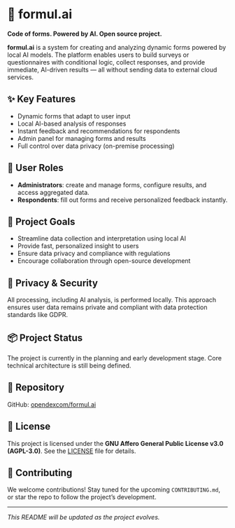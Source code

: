 # 🧠 formul.ai

**Code of forms. Powered by AI. Open source project.**

**formul.ai** is a system for creating and analyzing dynamic forms powered by local AI models. The platform enables users to build surveys or questionnaires with conditional logic, collect responses, and provide immediate, AI-driven results — all without sending data to external cloud services.

## ✨ Key Features

- Dynamic forms that adapt to user input
- Local AI-based analysis of responses
- Instant feedback and recommendations for respondents
- Admin panel for managing forms and results
- Full control over data privacy (on-premise processing)

## 👥 User Roles

- **Administrators**: create and manage forms, configure results, and access aggregated data.
- **Respondents**: fill out forms and receive personalized feedback instantly.

## 🚀 Project Goals

- Streamline data collection and interpretation using local AI
- Provide fast, personalized insight to users
- Ensure data privacy and compliance with regulations
- Encourage collaboration through open-source development

## 🔐 Privacy & Security

All processing, including AI analysis, is performed locally. This approach ensures user data remains private and compliant with data protection standards like GDPR.

## 📦 Project Status

The project is currently in the planning and early development stage. Core technical architecture is still being defined.

## 📁 Repository

GitHub: [opendexcom/formul.ai](https://github.com/opendexcom/formul.ai)

## 📜 License

This project is licensed under the **GNU Affero General Public License v3.0 (AGPL-3.0)**. See the [LICENSE](./LICENSE) file for details.

## 🤝 Contributing

We welcome contributions! Stay tuned for the upcoming `CONTRIBUTING.md`, or star the repo to follow the project’s development.

---
*This README will be updated as the project evolves.*

